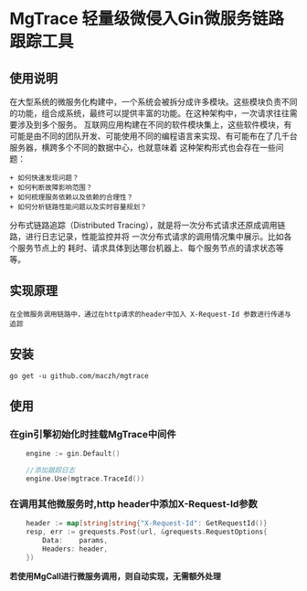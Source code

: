 # MgTrace 轻量级微侵入Gin微服务链路跟踪工具

## 使用说明

在大型系统的微服务化构建中，一个系统会被拆分成许多模块。这些模块负责不同的功能，组合成系统，最终可以提供丰富的功能。在这种架构中，一次请求往往需要涉及到多个服务。
互联网应用构建在不同的软件模块集上，这些软件模块，有可能是由不同的团队开发、可能使用不同的编程语言来实现、有可能布在了几千台服务器，横跨多个不同的数据中心，也就意味着
这种架构形式也会存在一些问题：
    
    + 如何快速发现问题？
    + 如何判断故障影响范围？
    + 如何梳理服务依赖以及依赖的合理性？
    + 如何分析链路性能问题以及实时容量规划？
    
分布式链路追踪（Distributed Tracing），就是将一次分布式请求还原成调用链路，进行日志记录，性能监控并将 一次分布式请求的调用情况集中展示。比如各个服务节点上的
耗时、请求具体到达哪台机器上、每个服务节点的请求状态等等。
    
## 实现原理
    
    在全微服务调用链路中，通过在http请求的header中加入 X-Request-Id 参数进行传递与追踪
    
## 安装
```shell script
go get -u github.com/maczh/mgtrace
```        

## 使用

### 在gin引擎初始化时挂载MgTrace中间件
```go
	engine := gin.Default()

	//添加跟踪日志
	engine.Use(mgtrace.TraceId())
```

### 在调用其他微服务时,http header中添加X-Request-Id参数
```go
	header := map[string]string{"X-Request-Id": GetRequestId()}
	resp, err := grequests.Post(url, &grequests.RequestOptions{
		Data:    params,
		Headers: header,
	})
```

**若使用MgCall进行微服务调用，则自动实现，无需额外处理**
